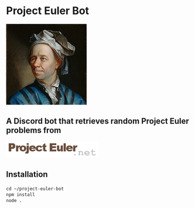 # Project Euler Bot

![leonhard-euler](https://github.com/carlcorder/project-euler-bot/blob/master/img/euler-portrait.jpg)

## A Discord bot that retrieves random Project Euler problems from
[![logo](https://github.com/carlcorder/project-euler-bot/blob/master/img/project-euler-logo.png)](https://projecteuler.net/)

## Installation

```
cd ~/project-euler-bot
npm install
node .
```
